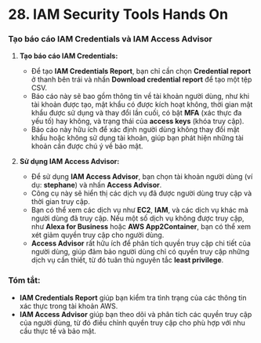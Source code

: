 # 28. IAM Security Tools Hands On
### Tạo báo cáo IAM Credentials và IAM Access Advisor

1. **Tạo báo cáo IAM Credentials:**

   * Để tạo **IAM Credentials Report**, bạn chỉ cần chọn **Credential report** ở thanh bên trái và nhấn **Download credential report** để tạo một tệp CSV.
   * Báo cáo này sẽ bao gồm thông tin về tài khoản người dùng, như khi tài khoản được tạo, mật khẩu có được kích hoạt không, thời gian mật khẩu được sử dụng và thay đổi lần cuối, có bật **MFA** (xác thực đa yếu tố) hay không, và trạng thái của **access keys** (khóa truy cập).
   * Báo cáo này hữu ích để xác định người dùng không thay đổi mật khẩu hoặc không sử dụng tài khoản, giúp bạn phát hiện những tài khoản cần được chú ý về bảo mật.

2. **Sử dụng IAM Access Advisor:**

   * Để sử dụng **IAM Access Advisor**, bạn chọn tài khoản người dùng (ví dụ: **stephane**) và nhấn **Access Advisor**.
   * Công cụ này sẽ hiển thị các dịch vụ đã được người dùng truy cập và thời gian truy cập.
   * Bạn có thể xem các dịch vụ như **EC2**, **IAM**, và các dịch vụ khác mà người dùng đã truy cập. Nếu một số dịch vụ không được truy cập, như **Alexa for Business** hoặc **AWS App2Container**, bạn có thể xem xét giảm quyền truy cập cho người dùng.
   * **Access Advisor** rất hữu ích để phân tích quyền truy cập chi tiết của người dùng, giúp đảm bảo người dùng chỉ có quyền truy cập những dịch vụ cần thiết, từ đó tuân thủ nguyên tắc **least privilege**.

### Tóm tắt:

* **IAM Credentials Report** giúp bạn kiểm tra tình trạng của các thông tin xác thực trong tài khoản AWS.
* **IAM Access Advisor** giúp bạn theo dõi và phân tích các quyền truy cập của người dùng, từ đó điều chỉnh quyền truy cập cho phù hợp với nhu cầu thực tế và bảo mật.
